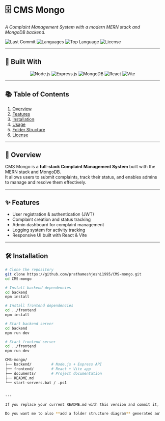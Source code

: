 # 🗄️ CMS Mongo  
_A Complaint Management System with a modern MERN stack and MongoDB backend._

![Last Commit](https://img.shields.io/github/last-commit/prathameshjoshi1995/CMS-mongo?style=for-the-badge)
![Languages](https://img.shields.io/github/languages/count/prathameshjoshi1995/CMS-mongo?style=for-the-badge)
![Top Language](https://img.shields.io/github/languages/top/prathameshjoshi1995/CMS-mongo?style=for-the-badge)
![License](https://img.shields.io/github/license/prathameshjoshi1995/CMS-mongo?style=for-the-badge)

---

## 🚀 Built With

<p align="center">
  <img src="https://img.shields.io/badge/Node.js-43853D?style=for-the-badge&logo=node.js&logoColor=white" alt="Node.js"/>
  <img src="https://img.shields.io/badge/Express.js-404D59?style=for-the-badge" alt="Express.js"/>
  <img src="https://img.shields.io/badge/MongoDB-4EA94B?style=for-the-badge&logo=mongodb&logoColor=white" alt="MongoDB"/>
  <img src="https://img.shields.io/badge/React-20232A?style=for-the-badge&logo=react&logoColor=61DAFB" alt="React"/>
  <img src="https://img.shields.io/badge/Vite-646CFF?style=for-the-badge&logo=vite&logoColor=white" alt="Vite"/>
</p>

---

## 📚 Table of Contents
1. [Overview](#-overview)
2. [Features](#-features)
3. [Installation](#-installation)
4. [Usage](#-usage)
5. [Folder Structure](#-folder-structure)
6. [License](#-license)

---

## 📖 Overview

CMS Mongo is a **full-stack Complaint Management System** built with the MERN stack and MongoDB.  
It allows users to submit complaints, track their status, and enables admins to manage and resolve them effectively.

---

## ✨ Features
- User registration & authentication (JWT)
- Complaint creation and status tracking
- Admin dashboard for complaint management
- Logging system for activity tracking
- Responsive UI built with React & Vite

---

## 🛠 Installation

```bash
# Clone the repository
git clone https://github.com/prathameshjoshi1995/CMS-mongo.git
cd CMS-mongo

# Install backend dependencies
cd backend
npm install

# Install frontend dependencies
cd ../frontend
npm install

# Start backend server
cd backend
npm run dev

# Start frontend server
cd ../frontend
npm run dev

CMS-mongo/
├── backend/         # Node.js + Express API
├── frontend/        # React + Vite app
├── documents/       # Project documentation
├── README.md
└── start-servers.bat / .ps1


---

If you replace your current README.md with this version and commit it, your GitHub repo will display all the badges and colorful logos.  

Do you want me to also **add a folder structure diagram** generated automatically from your actual repo so it’s always accurate? That would make it even cooler.
